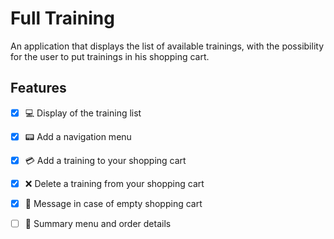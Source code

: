 # **Full Training**

An application that displays the list of available trainings, with the possibility for the user to put trainings in his shopping cart.

## **Features**

- [x] :computer: Display of the training list 
- [x] :pager: Add a navigation menu
- [x] :credit_card: Add a training to your shopping cart
- [x] :x: Delete a training from your shopping cart
- [x] :pushpin: Message in case of empty shopping cart
- [ ] :page_with_curl: Summary menu and order details

